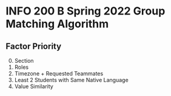 # INFO 200 B Spring 2022 Group Matching Algorithm
## Factor Priority
0. Section
1. Roles 
2. Timezone + Requested Teammates
3. Least 2 Students with Same Native Language
4. Value Similarity